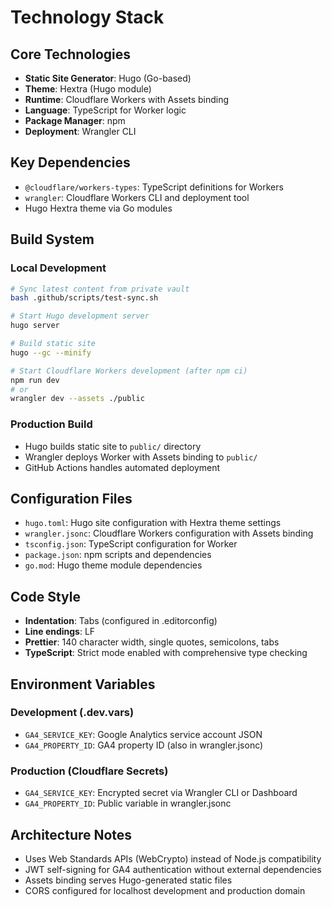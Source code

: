 # Technology Stack

## Core Technologies

- **Static Site Generator**: Hugo (Go-based)
- **Theme**: Hextra (Hugo module)
- **Runtime**: Cloudflare Workers with Assets binding
- **Language**: TypeScript for Worker logic
- **Package Manager**: npm
- **Deployment**: Wrangler CLI

## Key Dependencies

- `@cloudflare/workers-types`: TypeScript definitions for Workers
- `wrangler`: Cloudflare Workers CLI and deployment tool
- Hugo Hextra theme via Go modules

## Build System

### Local Development
```bash
# Sync latest content from private vault
bash .github/scripts/test-sync.sh

# Start Hugo development server
hugo server

# Build static site
hugo --gc --minify

# Start Cloudflare Workers development (after npm ci)
npm run dev
# or
wrangler dev --assets ./public
```

### Production Build
- Hugo builds static site to `public/` directory
- Wrangler deploys Worker with Assets binding to `public/`
- GitHub Actions handles automated deployment

## Configuration Files

- `hugo.toml`: Hugo site configuration with Hextra theme settings
- `wrangler.jsonc`: Cloudflare Workers configuration with Assets binding
- `tsconfig.json`: TypeScript configuration for Worker
- `package.json`: npm scripts and dependencies
- `go.mod`: Hugo theme module dependencies

## Code Style

- **Indentation**: Tabs (configured in .editorconfig)
- **Line endings**: LF
- **Prettier**: 140 character width, single quotes, semicolons, tabs
- **TypeScript**: Strict mode enabled with comprehensive type checking

## Environment Variables

### Development (.dev.vars)
- `GA4_SERVICE_KEY`: Google Analytics service account JSON
- `GA4_PROPERTY_ID`: GA4 property ID (also in wrangler.jsonc)

### Production (Cloudflare Secrets)
- `GA4_SERVICE_KEY`: Encrypted secret via Wrangler CLI or Dashboard
- `GA4_PROPERTY_ID`: Public variable in wrangler.jsonc

## Architecture Notes

- Uses Web Standards APIs (WebCrypto) instead of Node.js compatibility
- JWT self-signing for GA4 authentication without external dependencies
- Assets binding serves Hugo-generated static files
- CORS configured for localhost development and production domain